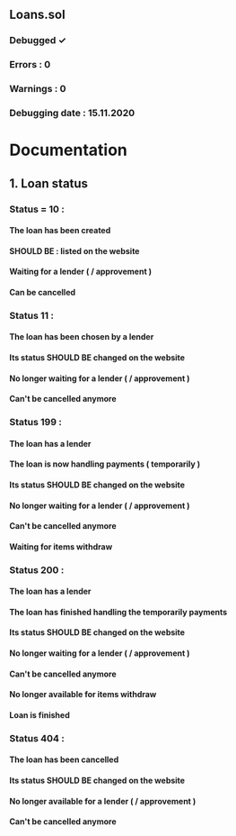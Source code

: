 ## Loans.sol 
### Debugged ✓
### Errors : 0
### Warnings : 0
### Debugging date : 15.11.2020

# Documentation

## 1. Loan status



### Status = 10 :

#### The loan has been created
#### SHOULD BE : listed on the website
#### Waiting for a lender ( / approvement )
#### Can be cancelled



### Status 11 :

#### The loan has been chosen by a lender
#### Its status SHOULD BE changed on the website
#### No longer waiting for a lender ( / approvement )
#### Can't be cancelled anymore



### Status 199 :

#### The loan has a lender
#### The loan is now handling payments ( temporarily )
#### Its status SHOULD BE changed on the website
#### No longer waiting for a lender ( / approvement )
#### Can't be cancelled anymore
#### Waiting for items withdraw



### Status 200 :

#### The loan has a lender
#### The loan has finished handling the temporarily payments
#### Its status SHOULD BE changed on the website
#### No longer waiting for a lender ( / approvement )
#### Can't be cancelled anymore
#### No longer available for items withdraw
#### Loan is finished



### Status 404 :

#### The loan has been cancelled
#### Its status SHOULD BE changed on the website
#### No longer available for a lender ( / approvement )
#### Can't be cancelled anymore